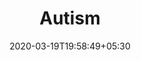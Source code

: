 ---
title: "Autism"
image: /images/graphic-designs/autism.jpg
description: "https://drive.google.com/open?id=1dR-IXnCQMZJySOWN7Czyr_m-_g5wMnr1"
tags: ["graphics"]
date: 2020-03-19T19:58:49+05:30
draft: false
---